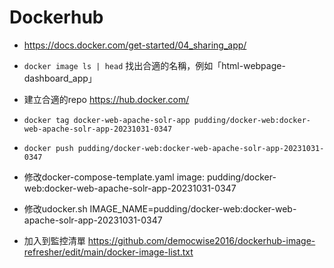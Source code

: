 # Dockerhub

- https://docs.docker.com/get-started/04_sharing_app/
- `docker image ls | head` 找出合適的名稱，例如「html-webpage-dashboard_app」
- 建立合適的repo https://hub.docker.com/
- `docker tag docker-web-apache-solr-app pudding/docker-web:docker-web-apache-solr-app-20231031-0347`
- `docker push pudding/docker-web:docker-web-apache-solr-app-20231031-0347`

- 修改docker-compose-template.yaml
image: pudding/docker-web:docker-web-apache-solr-app-20231031-0347

- 修改udocker.sh
IMAGE_NAME=pudding/docker-web:docker-web-apache-solr-app-20231031-0347

- 加入到監控清單 https://github.com/democwise2016/dockerhub-image-refresher/edit/main/docker-image-list.txt